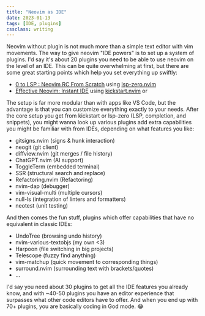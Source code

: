 ```yaml
---
title: "Neovim as IDE"
date: 2023-01-13
tags: [IDE, plugins]
cssclass: writing
---
```


Neovim without plugin is not much more than a simple text editor with vim movements. The way to give neovim "IDE powers" is to set up a system of plugins. I'd say it's about 20 plugins you need to be able to use neovim on the level of an IDE. This can be quite overwhelming at first, but there are some great starting points which help you set everything up swiftly:
- [0 to LSP : Neovim RC From Scratch](https://www.youtube.com/watch?v=w7i4amO_zaE&t=1s) using [lsp-zero.nvim](https://github.com/VonHeikemen/lsp-zero.nvim) 
- [Effective Neovim: Instant IDE](https://www.youtube.com/watch?v=stqUbv-5u2s) using [kickstart.nvim](https://github.com/nvim-lua/kickstart.nvim) or

The setup is far more modular than with apps like VS Code, but the advantage is that you can customize everything exactly to your needs. After the core setup you get from kickstart or lsp-zero (LSP, completion, and snippets), you might wanna look up various plugins add extra capabilities you might be familiar with from IDEs, depending on what features you like: 
- gitsigns.nvim (signs & hunk interaction)
- neogit (git client)
- diffview.nvim (git merges / file history)
- ChatGPT.nvim (AI support)
- ToggleTerm (embedded terminal)
- SSR (structural search and replace)
- Refactoring.nvim (Refactoring)
- nvim-dap (debugger)
- vim-visual-multi (multiple cursors)
- null-ls (integration of linters and formatters)
- neotest (unit testing) 

And then comes the fun stuff, plugins which offer capabilities that have no equivalent in classic IDEs:
- UndoTree (browsing undo history)
- nvim-various-textobjs (my own <3)
- Harpoon (file switching in big projects)
- Telescope (fuzzy find anything)
- vim-matchup (quick movement to corresponding things)
- surround.nvim (surrounding text with brackets/quotes)
- …

I'd say you need about 30 plugins to get all the IDE features you already know, and with ~40-50 plugins you have an editor experience that surpasses what other code editors have to offer. And when you end up with 70+ plugins, you are basically coding in God mode. 😂